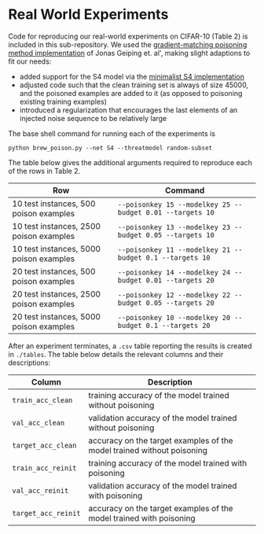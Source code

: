 # Real World Experiments

Code for reproducing our real-world experiments on CIFAR-10 (Table 2) is included in this sub-repository. 
We used the [gradient-matching poisoning method implementation](https://github.com/JonasGeiping/poisoning-gradient-matching) of Jonas Geiping et. al', making slight adaptions to fit our needs:
- added support for the S4 model via the [minimalist S4 implementation](https://github.com/state-spaces/s4/tree/main/models/s4)
- adjusted code such that the clean training set is always of size 45000, and the poisoned examples are added to it (as opposed to poisoning existing training examples) 
- introduced a regularization that encourages the last elements of an injected noise sequence to be relatively large

The base shell command for running each of the experiments is
```
python brew_poison.py --net S4 --threatmodel random-subset
```
The table below gives the additional arguments required to reproduce each of the rows in Table 2.

| Row                                     | Command                                                       |
|-----------------------------------------|---------------------------------------------------------------|
| 10 test instances, 500 poison examples  | ```--poisonkey 15 --modelkey 25 --budget 0.01 --targets 10``` |
| 10 test instances, 2500 poison examples | ```--poisonkey 13 --modelkey 23 --budget 0.05 --targets 10``` |
| 10 test instances, 5000 poison examples | ```--poisonkey 11 --modelkey 21 --budget 0.1 --targets 10```  |
| 20 test instances, 500 poison examples  | ```--poisonkey 14 --modelkey 24 --budget 0.01 --targets 20``` |
| 20 test instances, 2500 poison examples | ```--poisonkey 12 --modelkey 22 --budget 0.05 --targets 20``` |
| 20 test instances, 5000 poison examples | ```--poisonkey 10 --modelkey 20 --budget 0.1 --targets 20```  |

After an experiment terminates, a ```.csv``` table reporting the results is created in ```./tables```. The table below details the relevant columns and their descriptions:

| Column                  | Description                                                            |
|-------------------------|------------------------------------------------------------------------|
| ```train_acc_clean```   | training accuracy of the model trained without poisoning               |
| ```val_acc_clean```     | validation accuracy of the model trained without poisoning             |
| ```target_acc_clean```  | accuracy on the target examples of the model trained without poisoning |
| ```train_acc_reinit```  | training accuracy of the model trained with poisoning                  |
| ```val_acc_reinit```    | validation accuracy of the model trained with poisoning                |
| ```target_acc_reinit``` | accuracy on the target examples of the model trained with poisoning    |